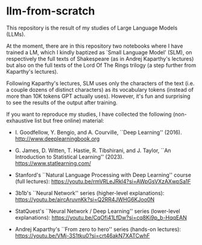 # llm-from-scratch

This repository is the result of my studies of Large Language Models (LLMs).

At the moment, there are in this repository two notebooks where I have trained a LM, which I kindly baptized as `Small Language Model' (SLM), on respectively the full texts of Shakespeare (as in Andrej Kaparthy's lectures) but also on the full texts of the Lord Of The Rings trilogy (a step further from Kaparthy's lectures).

Following Kaparthy's lectures, SLM uses only the characters of the text (i.e. a couple dozens of distinct characters) as its vocabulary tokens (instead of more than 10K tokens GPT actually uses). However, it's fun and surprising to see the results of the output after training.

If you want to reproduce my studies, I have collected the following (non-exhaustive list but free online) material:

- I. Goodfellow, Y. Bengio, and A. Courville, ``Deep Learning'' (2016). http://www.deeplearningbook.org

- G. James, D. Witten, T. Hastie, R. Tibshirani, and J. Taylor, ``An Introduction to Statistical Learning'' (2023). https://www.statlearning.com/

- Stanford's ``Natural Language Processing with Deep Learning'' course (full lectures):
https://youtu.be/rmVRLeJRkl4?si=AWpGsVXzAXwpSa1F

- 3b1b's ``Neural Network'' series (higher-level explanations):
https://youtu.be/aircAruvnKk?si=Q2RR4JWHG6KJoo0N

- StatQuest's ``Neural Network / Deep Learning'' series (lower-level explanations):
https://youtu.be/CqOfi41LfDw?si=cq8Ki9p_b-HqqEAN

- Andrej Kaparthy's ``From zero to hero'' series (hands-on lectures):
https://youtu.be/VMj-3S1tku0?si=crt46akN7XATCwhF
